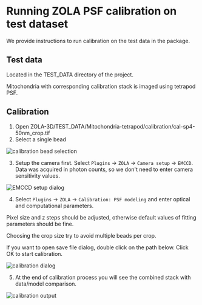 # Running ZOLA PSF calibration on test dataset
We provide instructions to run calibration on the test data in the package.

## Test data

Located in the TEST_DATA directory of the project.

Mitochondria with corresponding calibration stack is imaged using tetrapod PSF.

## Calibration

1. Open ZOLA-3D/TEST_DATA/Mitochondria-tetrapod/calibration/cal-sp4-50nm_crop.tif
2. Select a single bead

![calibration bead selection](https://github.com/imodpasteur/ZOLA-3D/blob/master/TEST_DATA/img/ZOLA_cal_bead_screenshot.png)

3. Setup the camera first. Select `Plugins` -> `ZOLA` -> `Camera setup` -> `EMCCD`. Data was acquired in photon counts, so we don't need to enter camera sensitivity values.

![EMCCD setup dialog](https://github.com/imodpasteur/ZOLA-3D/blob/master/TEST_DATA/img/ZOLA_camera_setup_EMCCD.png)

4. Select `Plugins` -> `ZOLA` -> `Calibration: PSF modeling` and enter optical and computational parameters.

Pixel size and z steps should be adjusted, otherwise default values of fitting parameters should be fine.

Choosing the crop size try to avoid multiple beads per crop.

If you want to open save file dialog, double click on the path below. Click OK to start calibration.

![calibration dialog](https://github.com/imodpasteur/ZOLA-3D/blob/master/TEST_DATA/img/ZOLA_cal_dialog_screenshot.png)

5. At the end of calibration process you will see the combined stack with data/model comparison.

![calibration output](https://github.com/imodpasteur/ZOLA-3D/blob/master/TEST_DATA/img/ZOLA_cal_bead_output.gif)
